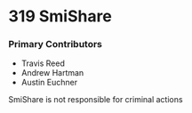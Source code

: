 319 SmiShare
===
### Primary Contributors
* Travis Reed
* Andrew Hartman
* Austin Euchner

SmiShare is not responsible for criminal actions
